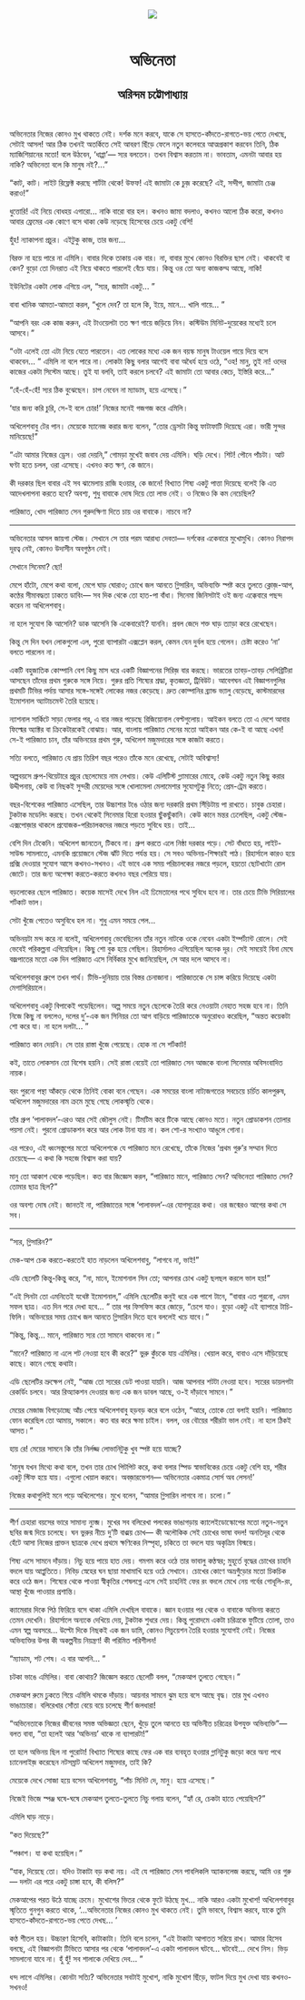 <div align=center> <img src="../../metadata/images/rabibasariya/অভিনেতা-অরিন্দম-চট্টোপাধ্যায়.jpg" align="center"></div><br><h1 align=center>অভিনেতা</h1>
<h2 align=center>অরিন্দম চট্টোপাধ্যায়</h2><br>

অভিনেতার নিজের কোনও মুখ থাকতে নেই। দর্শক মনে করবে, যাকে সে হাসতে-কাঁদতে-রাগতে-ভয় পেতে দেখছে, সেটাই আসল! আর ঠিক তখনই অতর্কিতে সেই আবরণ ছিঁড়ে ফেলে নতুন কলেবরে আত্মপ্রকাশ করবেন তিনি, ঠিক ম্যাজিশিয়ানের মতো! বলে উঠবেন, ‘ধাপ্পা’— স্যর বলতেন। তখন বিশ্বাস করতাম না। ভাবতাম, এমনটা আবার হয় নাকি? অভিনেতা বলে কি মানুষ নই?...”

“কাট, কাট। লাইট রিফ্লেক্ট করছে শার্টটা থেকে! উফফ! এই জামাটা কে চুজ় করেছে? এই, সন্দীপ, জামাটা চেঞ্জ করাও!”

ধুত্তোরি! এই নিয়ে বোধহয় এগারো... নাকি বারো বার হল। কখনও জামা বদলাও, কখনও আলো ঠিক করো, কখনও আবার ফ্রেমের এক কোণে বসে থাকা কেউ নড়েছে হিসেবের চেয়ে একটু বেশি!

হুঁহ! ন্যাকাপনা প্রচুর। এইটুকু কাজ, তার জন্য...

বিরক্ত না হয়ে পারে না এমিলি। বাবার দিকে তাকায় এক বার। না, বাবার মুখে কোনও বিরক্তির ছাপ নেই। থাকবেই বা কেন? বুড়ো তো দিনরাত এই নিয়ে থাকতে পারলেই বেঁচে যায়। কিন্তু ওর তো অন্য কাজকম্ম আছে, নাকি!

ইউনিটের একটা লোক এগিয়ে এল, “স্যর, জামাটা একটু... ”

বাবা খানিক আমতা-আমতা করল, “খুলে দেব? তা হলে কি, ইয়ে, মানে... খালি গায়ে... ”

“আপনি বরং এক কাজ করুন, এই টাওয়েলটা তত ক্ষণ গায়ে জড়িয়ে নিন। কস্টিউম মিনিট-দুয়েকের মধ্যেই চলে আসবে।”

“ওটা এলেই তো এটা নিয়ে যেতে পারতেন। এত লোকের মধ্যে এক জন বয়স্ক মানুষ টাওয়েল গায়ে দিয়ে বসে থাকবেন... ” এমিলি না বলে পারে না। লোকটা কিছু বলার আগেই বাবা অধৈর্য হয়ে ওঠে, “ওহ! মানু, তুই না! ওদের কাজের একটা সিস্টেম আছে। তুই যা বলবি, তাই করলে চলবে? এই জামাটা তো আবার কেচে, ইস্তিরি করে...”

“হেঁ-হেঁ-হেঁ! স্যর ঠিক বুঝেছেন। চাপ নেবেন না ম্যাডাম, হয়ে এসেছে।”

‘যার জন্য করি চুরি, সে-ই বলে চোর!’ নিজের মনেই গজগজ করে এমিলি।

অখিলেশবাবু টের পান। মেয়েকে ম্যানেজ করার জন্য বলেন, “তোর ড্রেসটা কিন্তু ফাটাফাটি দিয়েছে এরা। ভারী সুন্দর মানিয়েছে!”

“এটা আমার নিজের ড্রেস। ওরা দেয়নি,” গোমড়া মুখেই জবাব দেয় এমিলি। ঘড়ি দেখে। শিট! পৌনে পাঁচটা। আট ঘণ্টা হতে চলল, ওরা এসেছে। এখনও কত ক্ষণ, কে জানে।

কী দরকার ছিল বাবার এই সব ঝামেলায় রাজি হওয়ার, কে জানে! বিখ্যাত শিষ্য একটু পাত্তা দিয়েছে বলেই কি এত আদেখলাপনা করতে হবে? অবশ্য, শুধু বাবাকে দোষ দিয়ে তো লাভ নেই। ও নিজেও কি কম নেচেছিল?

পারিজাত, খোদ পারিজাত সেন গুরুদক্ষিণা দিতে চায় ওর বাবাকে। নাচবে না?



*****

অভিনেতার আসল জায়গা স্টেজ। সেখানে সে তার পরম আরাধ্য দেবতা— দর্শকের একেবারে মুখোমুখি। কোনও নিরাপদ দূরত্ব নেই, কোনও উদাসীন অবগুণ্ঠন নেই।

সেখানে সিনেমা? ছো!

মেপে হাঁটো, মেপে কথা বলো, মেপে ঘাড় ঘোরাও; চোখে জল আনতে গ্লিসারিন, অভিব্যক্তি স্পষ্ট করে তুলতে ক্লোজ়-আপ, কণ্ঠের সীমাবদ্ধতা ঢাকতে ডাবিং— সব দিক থেকে তো হাত-পা বাঁধা। সিনেমা জিনিসটাই ওই জন্য এক্কেবারে পছন্দ করেন না অখিলেশবাবু।

না হলে সুযোগ কি আসেনি?
ডাক আসেনি কি একেবারেই? যাননি। প্রবল জেদে শক্ত ঘাড় ত্যাড়া
করে রেখেছেন।

কিন্তু সে দিন যখন লোকগুলো এল, পুরো ব্যাপারটা এক্সপ্লেন করল, কেমন যেন দুর্বল হয়ে গেলেন। চেষ্টা করেও ‘না’ বলতে পারলেন না।

একটি বহুজাতিক কোম্পানি বেশ কিছু মাস ধরে একটি বিজ্ঞাপনের সিরিজ় বার করছে। ভারতের তাবড়-তাবড় সেলিব্রিটিরা আসছেন তাঁদের প্রথম গুরুকে সঙ্গে নিয়ে। গুরুর প্রতি শিষ্যের শ্রদ্ধা, কৃতজ্ঞতা, ট্রিবিউট। আবেগঘন এই বিজ্ঞাপনগুলির প্রথমটি টিভির পর্দায় আসার সঙ্গে-সঙ্গেই লোকের নজর কেড়েছে। দ্রুত কোম্পানির ব্র্যান্ড ভ্যালু বেড়েছে, কাস্টমারদের ইমোশনাল অ্যাটাচমেন্ট তৈরি হয়েছে।

ন্যাশনাল সার্কিটে সাড়া ফেলার পর, এ বার নজর পড়েছে রিজিয়োনাল বেল্টগুলোয়। আইকন বলতে তো এ দেশে আবার ফিল্মের অ্যাক্টর বা ক্রিকেটারকেই বোঝায়। আর, বাংলায় পারিজাত সেনের মতো আইকন আর কে-ই
বা আছে এখন! সে-ই পারিজাত চান, তাঁর অভিনয়ের প্রথম গুরু, অখিলেশ মজুমদারের সঙ্গে কাজটা করতে।

সত্যি বলতে, পারিজাত যে প্রায় তিরিশ বছর পরেও তাঁকে মনে রেখেছে, সেটাই অবিশ্বাস্য!

অল্পবয়সে গ্রুপ-থিয়েটারে প্রচুর ছেলেমেয়ে নাম লেখায়। কেউ এলিটিস্ট গ্ল্যামারের মোহে, কেউ একটু নতুন কিছু করার উদ্দীপনায়, কেউ বা নিছকই সুন্দরী মেয়েদের সঙ্গে খোলামেলা মেলামেশার সুযোগটুকু নিতে; প্রেম-ট্রেম করতে।

বছর-বিশেকের পারিজাত এসেছিল, তার উচ্চাশার টঙে ওঠার জন্য দরকারি প্রথম সিঁড়িটায় পা রাখতে। চাবুক চেহারা। টুকটাক মডেলিং করছে। তখন থেকেই সিনেমার হিরো হওয়ার ছুঁকছুঁকানি। কেউ কানে মন্তর ঢেলেছিল, একটু স্টেজ-এক্সপোজ়ার থাকলে প্রযোজক-পরিচালকদের নজরে পড়তে সুবিধে হয়। তাই...

বেশি দিন টেকেনি। অখিলেশ জানতেন, টিকবে না। গ্রুপ করতে এলে নিষ্ঠা দরকার পড়ে। সেট বাঁধতে হয়, লাইট-সাউন্ড সামলাতে, এমনকি প্রয়োজনে স্টেজ ঝাঁট দিতে পর্যন্ত হয়। সে সবও অভিনয়-শিক্ষারই পাঠ। রিহার্সালে কারও হয়ে প্রক্সি দেওয়ার সুযোগ আসে কখনও-সখনও। এই ভাবে এক সময় পরিচালকের নজরে পড়লে, হয়তো ছোটখাটো রোল জোটে। তার জন্য অপেক্ষা করতে-করতে কখনও বছর পেরিয়ে যায়।

বড়লোকের ছেলে পারিজাত। কয়েক মাসেই দেখে নিল এই ঢিমেতালের পথে সুবিধে হবে না। তার চেয়ে টিভি সিরিয়ালের শর্টকাট ভাল।

সেটা খুঁজে পেতেও অসুবিধে হল না। শুধু এমন সময়ে পেল...



অভিনয়টা মন্দ করে না বলেই, অখিলেশবাবু ভেবেছিলেন তাঁর নতুন নাটকে ওকে নেবেন একটা ইম্পর্ট্যান্ট রোলে। সেই ভেবেই পরিকল্পনা এগিয়েছিল। কিছু শো বুক হয়ে গেছিল। রিহার্সালও এগিয়েছিল অনেক দূর। সেই সময়েই বিনা মেঘে বজ্রপাতের মতো এক দিন পারিজাত এসে নির্বিকার মুখে জানিয়েছিল, সে আর দলে আসবে না।

অখিলেশবাবুর গ্রুপে তখন পার্থ। টিভি-দুনিয়ায় তার বিস্তর চেনাজানা। পারিজাতকে সে চান্স করিয়ে দিয়েছে একটা মেগাসিরিয়ালে।

অখিলেশবাবু একটু বিপাকেই পড়েছিলেন। অল্প সময়ে নতুন ছেলেকে তৈরি করে নেওয়াটা নেহাত সহজ হবে না। তিনি নিজে কিছু না বললেও, দলের দু’-এক জন সিনিয়র তো আগ বাড়িয়ে পারিজাতকে অনুরোধও করেছিল, “অন্তত কয়েকটা শো করে যা। না হলে দলটা... ”

পারিজাত কান দেয়নি। সে তার রাস্তা খুঁজে পেয়েছে। হোক না সে শর্টকাট!

কই, তাতে লোকসান তো বিশেষ হয়নি। সেই রাস্তা বেয়েই তো পারিজাত সেন আজকে বাংলা সিনেমার অবিসংবাদিত নায়ক।

বরং পুরনো পন্থা আঁকড়ে থেকে তিনিই বোকা বনে গেছেন। এক সময়ের বাংলা নাট্যজগতের সবচেয়ে চর্চিত কালপুরুষ, অখিলেশ মজুমদারের নাম ক্রমে মুছে গেছে লোকস্মৃতি থেকে।

তাঁর গ্রুপ ‘পালাবদল’-এরও আর সেই জৌলুস নেই। টিমটিম করে টিকে আছে কোনও মতে। নতুন প্রোডাকশন তোলার পয়সা নেই। পুরনো প্রোডাকশন করে আর লোক টানা যায় না। কল শো-র সংখ্যাও আঙুলে গোনা।

এর পরেও, এই ধ্বংসস্তূপের মতো অখিলেশকে যে পারিজাত মনে রেখেছে, তাঁকে নিজের ‘প্রথম গুরু’র সম্মান দিতে চেয়েছে— এ কথা কি সহজে বিশ্বাস করা যায়?

মানু তো আকাশ থেকে পড়েছিল। কত বার জিজ্ঞেস করল, “পারিজাত মানে, পারিজাত সেন? অভিনেতা পারিজাত সেন? তোমার ছাত্র ছিল?”

ওর অবশ্য দোষ নেই। জানতই না, পারিজাতের সঙ্গে ‘পালাবদল’-এর যোগসূত্রের কথা। ওর জন্মেরও আগের কথা সে সব।



*****

“স্যর, গ্লিসারিন?”

মেক-আপ চেক করতে-করতেই হাত নাড়লেন অখিলেশবাবু, “লাগবে না, ভাই!”

এডি ছেলেটি কিন্তু-কিন্তু করে, “না, মানে, ইমোশনাল সিন তো; আপনার চোখ একটু ছলছল করলে ভাল হয়!”

“এই সিনটা তো এমনিতেই যথেষ্ট ইমোশনাল,” এমিলি ছেলেটির কনুই ধরে এক পাশে টানে, “বাবার এত পুরনো, এমন সফল ছাত্র। এত দিন পরে দেখা হবে... ” তার পর ফিসফিস করে জোড়ে, “চেপে যাও। বুড়ো একটু এই ব্যাপারে টাচি-ফিলি। অভিনয়ের সময় চোখে জল আনতে গ্লিসারিন দিতে হবে বললেই খচে যাবে।”

“কিন্তু, কিন্তু... মানে, পারিজাত স্যর তো সামনে থাকবেন না।”

“মানে? পারিজাত না এলে শট নেওয়া হবে কী করে?” ভুরু কুঁচকে যায় এমিলির। খেয়াল করে, বাবাও এসে দাঁড়িয়েছে কাছে। কানে গেছে কথাটা।

এডি ছেলেটির ভ্রুক্ষেপ নেই, “আজ তো স্যরের ডেট পাওয়া যায়নি। আজ আপনার শটটা নেওয়া হবে। স্যরের ডায়লগটা রেকর্ডিং চলবে। আর রিঅ্যাকশন দেওয়ার জন্য এক জন ডাবল আছে, ও-ই দাঁড়াবে সামনে।”

মেয়ের মেজাজ বিগড়োচ্ছে আঁচ পেয়ে অখিলেশবাবু হড়বড় করে বলে ওঠেন, “আরে, তোকে তো বলাই হয়নি। পারিজাত ফোন করেছিল তো আমায়, সকালে। কত বার করে ক্ষমা চাইল। বলল, ওর বৌয়ের শরীরটা ভাল নেই। না হলে ঠিকই আসত।”

হায় রে! মেয়ের সামনে কি তাঁর নির্লজ্জ লোভানিটুকু খুব স্পষ্ট হয়ে যাচ্ছে?

‘মানুষ যখন মিথ্যে কথা বলে, তখন তার চোখ পিটপিট করে, কথা বলার স্পিড স্বাভাবিকের চেয়ে একটু বেশি হয়, শরীর একটু স্টিফ হয়ে যায়। এগুলো খেয়াল করবে। অবজ়ারভেশন— অভিনেতার একমাত্র সোর্স অব লেসন!’

নিজের কথাগুলিই মনে পড়ে অখিলেশের। মুখে বলেন, “আমার গ্লিসারিন লাগবে না। চলো।”



*****

শীর্ণ চেহারা বয়সের ভারে সামান্য ন্যুব্জ। মুখের সব বলিরেখা পলকের ভাঙাগড়ায় ক্যালেইডোস্কোপের মতো নতুন-নতুন ছবির জন্ম দিয়ে চলেছে। ঘন ভুরুর নীচে দু’টি বাঙ্ময় চোখ— কী অলৌকিক সেই চোখের ভাষা বদল! অনতিদূর থেকে হেঁটে আসা নিজের প্রাক্তন ছাত্রকে দেখে প্রথমে ক্ষণিকের নিস্পৃহা, চকিতে তা বদলে যায় অকৃত্রিম বিস্ময়ে।

শিষ্য এসে সামনে দাঁড়ায়। নিচু হয়ে পায়ে হাত দেয়। গমগম করে ওঠে তার ভাবালু কণ্ঠস্বর; মুহূর্তে বৃদ্ধের চোখের চাহনি বদলে যায় আপ্লুতিতে। নিবিড় স্নেহের ঘন ছায়া মাখামাখি হয়ে ওঠে সেখানে। চোখের কোণে অভ্রগুঁড়োর মতো চিকচিক করে ওঠে জল। শিষ্যের থেকে পাওয়া স্বীকৃতির শেষলগ্নে এসে সেই চাহনিই ফের রং বদলে মেখে নেয় গর্বের গোধূলি-রং, আস্থা খুঁজে পাওয়ার প্রশান্তি।

ক্যামেরার দিকে পিঠ ফিরিয়ে বসে থাকা এমিলি দেখছিল বাবাকে। জ্ঞান হওয়ার পর থেকে ও বাবাকে অভিনয় করতে তেমন দেখেনি। রিহার্সালে অন্যকে দেখিয়ে দেয়, টুকটাক শুধরে দেয়। কিন্তু পুরোদমে একটা চরিত্রকে ফুটিয়ে তোলা, তাও এমন স্বল্প অবসরে... উল্টো দিকে নিছকই এক জন ডামি, কোনও সিচুয়েশন তৈরি হওয়ার সুযোগই নেই। নিজের অভিব্যক্তির উপর কী অকল্পনীয় নিয়ন্ত্রণ! কী পরিমিত পরিশীলন!

“ম্যাডাম, শট শেষ। এ বার আপনি... ”

চটকা ভাঙে এমিলির। বাবা কোথায়? জিজ্ঞেস করতে ছেলেটি বলল, “মেকআপ তুলতে গেছেন।”

মেকআপ রুমে ঢুকতে গিয়ে এমিলি থমকে দাঁড়ায়। আয়নার সামনে ঝুম হয়ে বসে আছে বৃদ্ধ। তার মুখ এখনও ভাঙাচোরা। বলিরেখার সোঁতা বেয়ে বয়ে চলেছে শীর্ণ জলধারা!

“অভিনেতাকে নিজের জীবনের সমস্ত অভিজ্ঞতা ছেনে, খুঁড়ে তুলে আনতে হয় অভিনীত চরিত্রের উপযুক্ত অভিব্যক্তি”— বলত বাবা, “তা হলেই আর ‘অভিনয়’ থাকে না ব্যাপারটা!”

তা হলে অভিনয় ছিল না পুরোটা! বিখ্যাত শিষ্যের কাছে ফের এক বার ব্যবহৃত হওয়ার গ্লানিটুকু জড়ো করে অন্য পথে চ্যানেলাইজ় করেছেন নটসম্রাট অখিলেশ মজুমদার, তাই কি?

মেয়েকে দেখে সোজা হয়ে বসেন অখিলেশবাবু, “পাঁচ মিনিট দে, মানু। হয়ে এসেছে।”

নিজেই ভিজে স্পঞ্জ ঘষে-ঘষে মেকআপ তুলতে-তুলতে নিচু গলায় বলেন, “হ্যাঁ রে, চেকটা হাতে পেয়েছিস?”

এমিলি ঘাড় নাড়ে।

“কত দিয়েছে?”

“পঞ্চাশ। যা কথা হয়েছিল।”

“যাক, দিয়েছে তো। যদিও টাকাটা বড় কথা নয়। এই যে পারিজাত সেন পাবলিকলি অ্যাকনলেজ করছে, আমি ওর গুরু— দলটা এর পরে একটু চাঙ্গা হবে, কী বলিস?”

মেকআপের পরত উঠে যাচ্ছে ক্রমে। মুখোশের ভিতর থেকে ফুটে উঠছে মুখ... নাকি আরও একটা মুখোশ! অখিলেশবাবুর স্মৃতিতে গুনগুন করতে থাকে, ‘...অভিনেতার নিজের কোনও মুখ থাকতে নেই। তুমি ভাববে, বিশ্বাস করবে, যাকে তুমি হাসতে-কাঁদতে-রাগতে-ভয় পেতে দেখছ... ’

কণ্ঠ শীতল হয়। উচ্চারণ হিসেবি, কাটাকাটা। তিনি বলে চলেন, “এই টাকাটা আপাতত সরিয়ে রাখ। আমার হিসেব বলছে, এই বিজ্ঞাপনটা টিভিতে আসার পর থেকে ‘পালাবদল’-এ একটা পালাবদল ঘটবে... ঘটবেই... দেখে নিস। ভিড় সামলানো যাবে না। হুঁ হুঁ! সব শালাকে দেখিয়ে দেব... ”

ধন্দ লাগে এমিলির। কোনটা সত্যি? অভিনেতার সবটাই মুখোশ, নাকি মুখোশ ছিঁড়ে, ফাটল দিয়ে মুখ দেখা যায় কখনও-সখনও!



